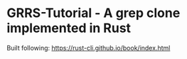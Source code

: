 # GRRS-Tutorial - A grep clone implemented in Rust

Built following: https://rust-cli.github.io/book/index.html